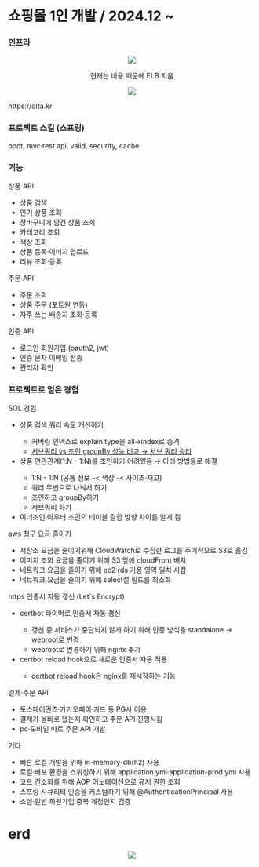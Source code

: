 <h1>쇼핑몰 1인 개발 / 2024.12 ~ </h1>

### 인프라
<p align="center">
<img src="https://github.com/user-attachments/assets/cd62fb35-4615-4a69-bf6a-197f93bc2a7e"/>
</p>
<p align="center">현재는 비용 때문에 ELB 지움</p>

<p align="center">
<img src="https://github.com/user-attachments/assets/831eec69-3ccc-462a-97be-e23b4810b380"/>
</p>

<p>https://dlta.kr</p>

### 프로젝트 스킬 (스프링)
boot, mvc·rest api, valid, security, cache

### 기능
상품 API
<ul>
 <li>상품 검색</li>
 <li>인기 상품 조회</li>
 <li>장바구니에 담긴 상품 조회</li>
 <li>카테고리 조회</li>
 <li>색상 조회</li>
 <li>상품 등록·이미지 업로드</li>
 <li>리뷰 조회·등록</li>
</ul>

주문 API
<ul>
 <li>주문 조회</li>
 <li>상품 주문 (포트원 연동)</li>
 <li>자주 쓰는 배송지 조회·등록</li>
</ul>

인증 API
<ul>
  <li>로그인·회원가입 (oauth2, jwt)</li>
  <li>인증 문자 이메일 전송</li>
  <li>관리자 확인</li>
</ul>

### 프로젝트로 얻은 경험
SQL 경험
<ul>
 <li>상품 검색 쿼리 속도 개선하기</li>
 <ul>
  <li>커버링 인덱스로 explain type을 all→index로 승격</li>
  <li> 
   <a href="https://github.com/kimtaehyun304/tama-api/blob/8e9e5c00cd3b98b769b5a54c7f54720282eb3e59/src/test/java/org/example/tamaapi/TamaApiApplicationTests.java#L40">
    서브쿼리 vs 조인·groupBy 성능 비교 → 서브 쿼리 승리
   </a>
  </li>
 </ul>
 <li>상품 연관관계(1:N - 1:N)를 조인하기 어려웠음 → 아래 방법들로 해결</li>
 <ul>
  <li>1:N - 1:N (공통 정보 -&lt; 색상 -&lt; 사이즈·재고)</li>
  <li>쿼리 두번으로 나눠서 하기</li>
  <li>조인하고 groupBy하기</li>
  <li>서브쿼리 하기</li>
 </ul>
 <li>이너조인·아우터 조인의 테이블 결합 방향 차이를 알게 됨</li>
</ul>

aws 청구 요금 줄이기
<ul>
 <li>저장소 요금을 줄이기위해 CloudWatch로 수집한 로그를 주기적으로 S3로 옮김</li>
 <li>이미지 조회 요금을 줄이기 위해 S3 앞에 cloudFront 배치</li>
 <li>네트워크 요금을 줄이기 위해 ec2·rds 가용 영역 일치 시킴 </li>
 <li>네트워크 요금을 줄이기 위해 select절 필드를 최소화</li>
</ul>

https 인증서 자동 갱신 (Let`s Encrypt)
<ul>
  <li>certbot 타이머로 인증서 자동 갱신</li>
   <ul>
      <li>갱신 중 서비스가 중단되지 않게 하기 위해 인증 방식을 standalone → webroot로 변경</li>
      <li>webroot로 변경하기 위해 nginx 추가</li>
   </ul>
  <li>certbot reload hook으로 새로운 인증서 자동 적용</li>
   <ul>
      <li>certbot reload hook은 nginx를 재시작하는 기능</li>
   </ul>
</ul>

결제·주문 API
<ul>
 <li>토스페이먼츠·카카오페이·카드 등 PG사 이용</li>
 <li>결제가 올바로 됐는지 확인하고 주문 API 진행시킴</li>
 <li>pc·모바일 따로 주문 API 개발</li>
</ul>


기타
<ul>
 <li>빠른 로컬 개발을 위해 in-memory-db(h2) 사용</li>
 <li>로컬·배포 환경을 스위칭하기 위해 application.yml·application-prod.yml 사용</li>
 <li>코드 간소화를 위해 AOP 어노테이션으로 유저 권한 조회</li>
 <li>스프링 시큐리티 인증을 커스텀하기 위해 @AuthenticationPrincipal 사용</li>
 <li>소셜·일반 회원가입 중복 계정인지 검증</li>
</ul>

<h1>erd</h1>
<p align="center">
<img src="https://github.com/user-attachments/assets/69455699-3fa4-4dd0-9ee9-ce8ea3284cd4"/>
</p>
